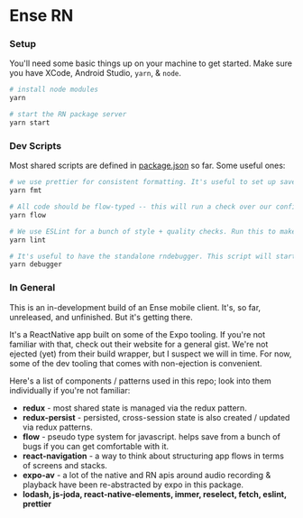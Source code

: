# Ense RN

### Setup

You'll need some basic things up on your machine to get started. Make sure you have XCode, Android Studio, `yarn`, & `node`.

```bash
# install node modules
yarn

# start the RN package server
yarn start
```

### Dev Scripts

Most shared scripts are defined in [package.json](package.json) so far. Some useful ones:

```bash
# we use prettier for consistent formatting. It's useful to set up save hooks in your editor, but this script will run through and auto-format the repo.
yarn fmt

# All code should be flow-typed -- this will run a check over our configs. Ideally you have a flow editor plugin.
yarn flow

# We use ESLint for a bunch of style + quality checks. Run this to make sure you don't have any errors. Ideally you have a eslint editor plugin.
yarn lint

# It's useful to have the standalone rndebugger. This script will start the debugger service.
yarn debugger

```

### In General

This is an in-development build of an Ense mobile client. It's, so far, unreleased, and unfinished. But it's getting there. 

It's a ReactNative app built on some of the Expo tooling. If you're not familiar with that, check out their website for a general gist. We're not ejected (yet) from their build wrapper, but I suspect we will in time. For now, some of the dev tooling that comes with non-ejection is convenient. 

Here's a list of components / patterns used in this repo; look into them individually if you're not familiar:

 - **redux** - most shared state is managed via the redux pattern.
 - **redux-persist** - persisted, cross-session state is also created / updated via redux patterns.
 - **flow** - pseudo type system for javascript. helps save from a bunch of bugs if you can get comfortable with it.
 - **react-navigation** - a way to think about structuring app flows in terms of screens and stacks.
 - **expo-av** - a lot of the native and RN apis around audio recording & playback have been re-abstracted by expo in this package. 
 - **lodash, js-joda, react-native-elements, immer, reselect, fetch, eslint, prettier**    
